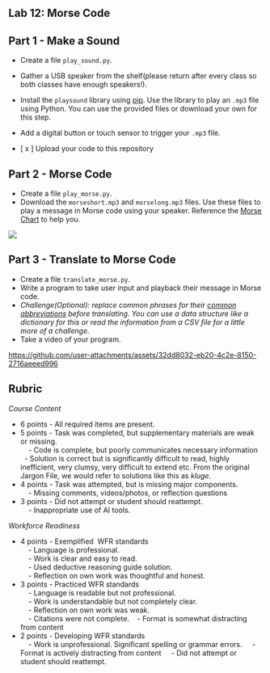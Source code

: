 
## Lab 12: Morse Code

## Part 1 - Make a Sound

- Create a file `play_sound.py`. 
- Gather a USB speaker from the shelf(please return after every class so both classes have enough speakers!).
- Install the `playsound` library using [pip](https://pypi.org/project/playsound/). Use the library to play an `.mp3` file using Python. You can use the provided files or download your own for this step.
- Add a digital button or touch sensor to trigger your `.mp3` file. 

- [ x ] Upload your code to this repository

## Part 2 - Morse Code

- Create a file `play_morse.py`.
- Download the `morseshort.mp3` and `morselong.mp3` files. Use these files to play a message in Morse code using your speaker. Reference the [Morse Chart](https://en.wikipedia.org/wiki/Morse_code) to help you. 

![](https://lh6.googleusercontent.com/fbLlD9iAjtqRecSJJi-6z13yp2JG53DfPZuZ3BmYsaTLzNLh2MQBM_i64WpWQPUwGycVxjau1JNeh5AODibOIEqYO8xD_j48LU1OIlQPk2OBochey6EijBN3_q7WDEZdHfB_COQla9kX9odQ9YnZcVg)

## Part 3 - Translate to Morse Code

- Create a file `translate_morse.py`.
- Write a program to take user input and playback their message in Morse code. 
- *Challenge(Optional): replace common phrases for their  [common abbreviations](https://en.wikipedia.org/wiki/Morse_code_abbreviations) before translating. You can use a data structure like a dictionary for this or read the information from a CSV file for a little more of a challenge.*
- Take a video of your program.


https://github.com/user-attachments/assets/32dd8032-eb20-4c2e-8150-2716aeeed996


## Rubric 

_Course Content_

- 6 points - All required items are present.    
- 5 points - Task was completed, but supplementary materials are weak or missing.    
    - Code is complete, but poorly communicates necessary information
    -  Solution is correct but is significantly difficult to read, highly inefficient, very clumsy, very difficult to extend etc. From the original Jargon File, we would refer to solutions like this as *kluge*.
- 4 points - Task was attempted, but is missing major components.    
    - Missing comments, videos/photos, or reflection questions  
- 3 points - Did not attempt or student should reattempt.  
    - Inappropriate use of AI tools.
  
_Workforce Readiness_  
  
- 4 points - Exemplified  WFR standards  
    - Language is professional.  
    - Work is clear and easy to read.  
    - Used deductive reasoning guide solution.  
    - Reflection on own work was thoughtful and honest.  
- 3 points - Practiced WFR standards  
    - Language is readable but not professional.  
    - Work is understandable but not completely clear.  
    - Reflection on own work was weak.  
    - Citations were not complete.
   - Format is somewhat distracting from content
- 2 points - Developing WFR standards  
    - Work is unprofessional. Significant spelling or grammar errors.
    - Format is actively distracting from content
    - Did not attempt or student should reattempt.
